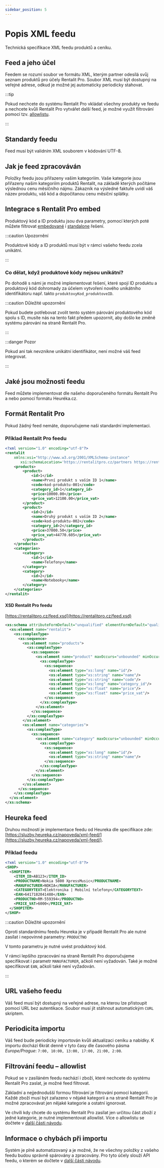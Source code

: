 ```yaml
---
sidebar_position: 5
---
```


# Popis XML feedu

Technická specifikace XML feedu produktů a ceníku.

## Feed a jeho účel

Feedem se rozumí soubor ve formátu XML, kterým partner odesílá svůj seznam produktů pro účely Rentalit Pro. Soubor XML musí být dostupný na veřejné adrese, odkud je možné jej automaticky periodicky stahovat.

:::tip

Pokud nechcete do systému Rentalit Pro vkládat všechny produkty ve feedu a nechcete kvůli Rentalit Pro vytvářet další feed, je možné využít filtrování pomocí tzv. [allowlistu](#filtrování-feedu--allowlist).

:::

## Standardy feedu

Feed musí být validním XML souborem v kódování UTF-8.

## Jak je feed zpracováván

Položky feedu jsou přiřazeny vašim kategoriím. Vaše kategorie jsou přiřazeny našim kategoriím produktů Rentalit, na základě kterých počítáme výslednou cenu měsíčního nájmu. Zákazník na výsledné faktuře uvidí váš název produktu, váš kód a dopočítanou cenu měsíční splátky.

## Integrace s Rentalit Pro embed

Produktový kód a ID produktu jsou dva parametry, pomocí kterých poté můžete filtrovat [embedované](embedovane-reseni) i [standalone](standalone-reseni) řešení.

:::caution Upozornění

Produktové kódy a ID produktů musí být v rámci vašeho feedu zcela unikátní.

:::

### Co dělat, když produktové kódy nejsou unikátní?

Po dohodě s námi je možné implementovat řešení, které spojí ID produktu a produktový kód dohromady za účelem vytvoření nového unikátního identifikátoru např. takto `produktovyKod_produktoveID`.

:::caution Důležité upozornění

Pokud budete potřebovat zvolit tento systém párování produktového kód spolu s ID, musíte nás na tento fakt předem upozornit, aby došlo ke změně systému párování na straně Rentalit Pro.

:::

:::danger Pozor

Pokud ani tak nevznikne unikátní identifikátor, není možné váš feed integrovat.

:::

## Jaké jsou možnosti feedu

Feed můžete implementovat dle našeho doporučeného formátu Rentalit Pro a nebo pomocí formátu Heuréka.cz.

## Formát Rentalit Pro

Pokud žádný feed nemáte, doporučujeme naši standardní implementaci.

### Příklad Rentalit Pro feedu

```xml
<?xml version="1.0" encoding="utf-8"?>
<rentalit
    xmlns:xsi="http://www.w3.org/2001/XMLSchema-instance"
	   xsi:schemaLocation='https://rentalitpro.cz/partners https://rentalitpro.cz/feed.xsd'>
    <products>
        <product>
            <id>1</id>
            <name>První produkt s vaším ID 1</name>
            <code>kod-produktu-001</code>
            <category_id>1</category_id>
            <price>10000.00</price>
            <price_vat>12100.00</price_vat>
        </product>
        <product>
            <id>2</id>
            <name>Druhý produkt s vaším ID 2</name>
            <code>kod-produktu-002</code>
            <category_id>2</category_id>
            <price>37000.50</price>
            <price_vat>44770.605</price_vat>
        </product>
    </products>
    <categories>
        <category>
            <id>1</id>
            <name>Telefony</name>
        </category>
        <category>
            <id>2</id>
            <name>Notebooky</name>
        </category>
    </categories>
</rentalit>
```

#### XSD Rentalit Pro feedu

[https://rentalitpro.cz/feed.xsd](https://rentalitpro.cz/feed.xsd)

```xml
<xs:schema attributeFormDefault="unqualified" elementFormDefault="qualified" xmlns:xs="http://www.w3.org/2001/XMLSchema">
  <xs:element name="rentalit">
    <xs:complexType>
      <xs:sequence>
        <xs:element name="products">
          <xs:complexType>
            <xs:sequence>
              <xs:element name="product" maxOccurs="unbounded" minOccurs="0">
                <xs:complexType>
                  <xs:sequence>
                    <xs:element type="xs:long" name="id"/>
                    <xs:element type="xs:string" name="name"/>
                    <xs:element type="xs:string" name="code"/>
                    <xs:element type="xs:long" name="category_id"/>
                    <xs:element type="xs:float" name="price"/>
                    <xs:element type="xs:float" name="price_vat"/>
                  </xs:sequence>
                </xs:complexType>
              </xs:element>
            </xs:sequence>
          </xs:complexType>
        </xs:element>
        <xs:element name="categories">
          <xs:complexType>
            <xs:sequence>
              <xs:element name="category" maxOccurs="unbounded" minOccurs="0">
                <xs:complexType>
                  <xs:sequence>
                    <xs:element type="xs:long" name="id"/>
                    <xs:element type="xs:string" name="name"/>
                  </xs:sequence>
                </xs:complexType>
              </xs:element>
            </xs:sequence>
          </xs:complexType>
        </xs:element>
      </xs:sequence>
    </xs:complexType>
  </xs:element>
</xs:schema>
```

## Heureka feed

Druhou možností je implementace feedu od Heureka dle specifikace zde: [https://sluzby.heureka.cz/napoveda/xml-feed/](https://sluzby.heureka.cz/napoveda/xml-feed/).

### Příklad feedu

```xml
<?xml version="1.0" encoding="utf-8"?>
<SHOP>
  <SHOPITEM>
    <ITEM_ID>AB123</ITEM_ID>
    <PRODUCTNAME>Nokia 5800 XpressMusic</PRODUCTNAME>
    <MANUFACTURER>NOKIA</MANUFACTURER>
    <CATEGORYTEXT>Elektronika | Mobilní telefony</CATEGORYTEXT>
    <EAN>6417182041488</EAN>
    <PRODUCTNO>RM-559394</PRODUCTNO>
    <PRICE_VAT>6000</PRICE_VAT>
  </SHOPITEM>
</SHOP>

```

:::caution Důležité upozornění

Oproti standardnímu feedu Heureka je v případě Rentalit Pro ale nutné zasílat i nepovinné parametry:
`PRODUCTNO`

V tomto parametru je nutné uvést produktový kód.

V rámci lepšího zpracování na straně Rentalit Pro doporučujeme specifikovat i parametr `MANUFACTURER`, ačkoli není vyžadován. Také je možné specifikovat `EAN`, ačkoli také není vyžadován.

:::

## URL vašeho feedu

Váš feed musí být dostupný na veřejné adrese, na kterou lze přistoupit pomocí URL bez autentikace. Soubor musí jít stáhnout automatickým `CURL` skriptem.

## Periodicita importu

Váš feed bude periodicky importován kvůli aktualizaci ceníku a nabídky. K importu dochází 6krát denně v tyto časy dle časového pásma _Europe/Prague_: `7:00, 10:00, 13:00, 17:00, 21:00, 2:00`.

## Filtrování feedu – allowlist

Pokud se v zasíláném feedu nachází i zboží, které nechcete do systému Rentalit Pro zaslat, je možné feed filtrovat.

Základní a nejjednodušší formou filtrování je filtrování pomocí kategorií. Každé zboží musí být zařazeno v nějaké kategorii a na straně Rentalit Pro je možné zpracovávat jen nějaké kategorie a ostatní ignorovat.

Ve chvíli kdy chcete do systému Rentalit Pro zasílat jen určitou část zboží z jedné kategorie, je nutné implementovat allowlist. Více o allowlistu se dočtete v [další části návodu](allowlist).

## Informace o chybách při importu

Systém je plně automatizovaný a je možné, že ne všechny položky z vašeho feedu budou správně spárovány a zpracovány. Pro tyto účely slouží API feedu, o kterém se dočtete v [další části návodu](api-feedu).
